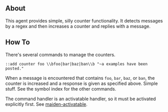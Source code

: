 ## About
This agent provides simple, silly counter functionality. It detects messages by a regex and then increases a counter and replies with a message.

## How To
There's several commands to manage the counters.

```
::add counter foo \\bfoo|bar|baz|ban\\b "~a examples have been posted."
```

When a message is encountered that contains `foo`, `bar`, `baz`, or `ban`, the counter is increased and a response is given as specified above. Simple stuff. See the symbol index for the other commands.

The command handler is an activatable handler, so it must be activated explicitly first. See [maiden-activatable](../activatable/).
